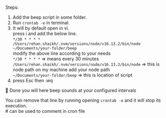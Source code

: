 Steps: 
1) Add the beep script in some folder.    
2) Run `crontab -e` in terminal. 
3) It will by default open in vi. <br/>
press i and add the below line. <br/>
`*/30 * * * * /Users/rehan.shaikh/.nvm/versions/node/v16.13.2/bin/node ~/Documents/your-folder/beep` \
modify the above line according to your needs<br/>
`*/30 * * * *` => means every 30 minutes \
`/Users/rehan.shaikh/.nvm/versions/node/v16.13.2/bin/node` => this is node path on my machine add your node path<br/>
`~/Documents/your-folder/beep` => this is location of script
4) press Esc then :wq

🎉  Done you will here beep sounds at your configured intervals

You can remove that line by running opening `crontab -e` and it will stop its execution. <br/>
\# can be used to comment in cron file

